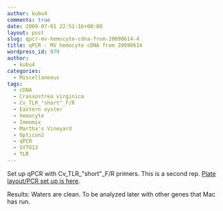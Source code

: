 ```yaml
---
author: kubu4
comments: true
date: 2009-07-01 22:51:16+00:00
layout: post
slug: qpcr-mv-hemocyte-cdna-from-20090614-4
title: qPCR - MV hemocyte cDNA from 20090614
wordpress_id: 979
author:
  - kubu4
categories:
  - Miscellaneous
tags:
  - cDNA
  - Crassostrea virginica
  - Cv_TLR_"short"_F/R
  - Eastern oyster
  - hemocyte
  - Immomix
  - Martha's Vineyard
  - Opticon2
  - qPCR
  - SYTO13
  - TLR
---
```


Set up qPCR with Cv_TLR_"short"_F/R primers. This is a second rep. [Plate layout/PCR set up is here](https://eagle.fish.washington.edu/Arabidopsis/Notebook%20Workup%20Files/20090701-01.jpg).

Results: Waters are clean. To be analyzed later with other genes that Mac has run.
